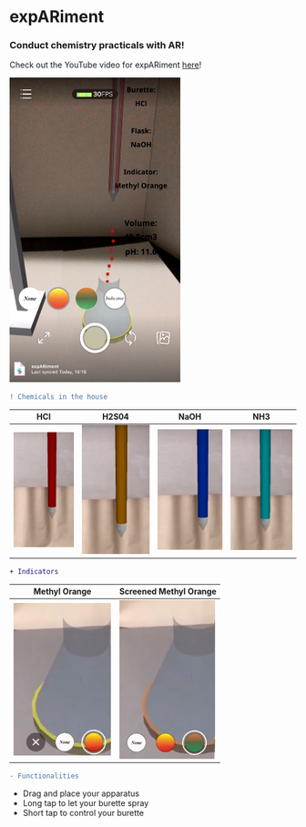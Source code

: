 # expARiment 
### Conduct chemistry practicals with AR!
Check out the YouTube video for expARiment [here](https://youtu.be/BY-yT4CVuck)!

<img src="expARiment.png" alt="expARiment" width="300"/>

```diff
! Chemicals in the house
```
HCl | H2S04 | NaOH | NH3
-----|------ | -----|-------
![HCl](image/HCl.png) | ![H2SO4](image/H2SO4.png) | ![NaOH](image/NaOH.png) | ![NH3](image/NH3.png)
```diff
+ Indicators
```
Methyl Orange | Screened Methyl Orange
----------- | ------------
![Methyl Orange](image/methylorange.png) | ![Screened Methyl Orange](image/screenedmethylorange.png)
```diff
- Functionalities
```
- Drag and place your apparatus
- Long tap to let your burette spray
- Short tap to control your burette

